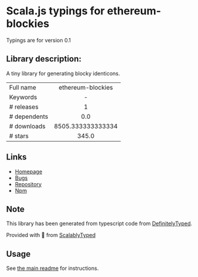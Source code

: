 
# Scala.js typings for ethereum-blockies

Typings are for version 0.1

## Library description:
A tiny library for generating blocky identicons.

|                    |                 |
| ------------------ | :-------------: |
| Full name          | ethereum-blockies |
| Keywords           | - |
| # releases         | 1 |
| # dependents       | 0.0 |
| # downloads        | 8505.333333333334 |
| # stars            | 345.0 |

## Links
- [Homepage](https://github.com/alexvandesande/blockies#readme)
- [Bugs](https://github.com/alexvandesande/blockies/issues)
- [Repository](https://github.com/alexvandesande/blockies)
- [Npm](https://www.npmjs.com/package/ethereum-blockies)
    


## Note
This library has been generated from typescript code from [DefinitelyTyped](https://definitelytyped.org).

Provided with :purple_heart: from [ScalablyTyped](https://github.com/oyvindberg/ScalablyTyped)

## Usage
See [the main readme](../../readme.md) for instructions.



